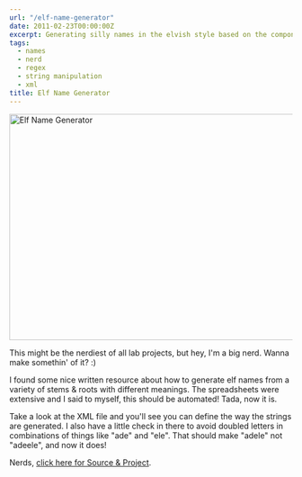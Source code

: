 ```yaml
---
url: "/elf-name-generator"
date: 2011-02-23T00:00:00Z
excerpt: Generating silly names in the elvish style based on the components given in Tolkein's language notes.
tags:
  - names
  - nerd
  - regex
  - string manipulation
  - xml
title: Elf Name Generator
---
```


<img width="517" height="402" layout="responsive" src="//labs.tomasino.org/assets/images/elfnamegenerator.jpg" alt="Elf Name Generator"></img>

This might be the nerdiest of all lab projects, but hey, I'm a big nerd.
Wanna make somethin' of it? :)

I found some nice written resource about how to generate elf names from
a variety of stems & roots with different meanings. The spreadsheets
were extensive and I said to myself, this should be automated! Tada, now
it is.

Take a look at the XML file and you'll see you can define the way the
strings are generated. I also have a little check in there to avoid
doubled letters in combinations of things like "ade" and "ele". That
should make "adele" not "adeele", and now it does!

Nerds, [click here for Source & Project][].

  [click here for Source & Project]: //github.com/jamestomasino/elvishnames/
    "Elf Name Generator"
